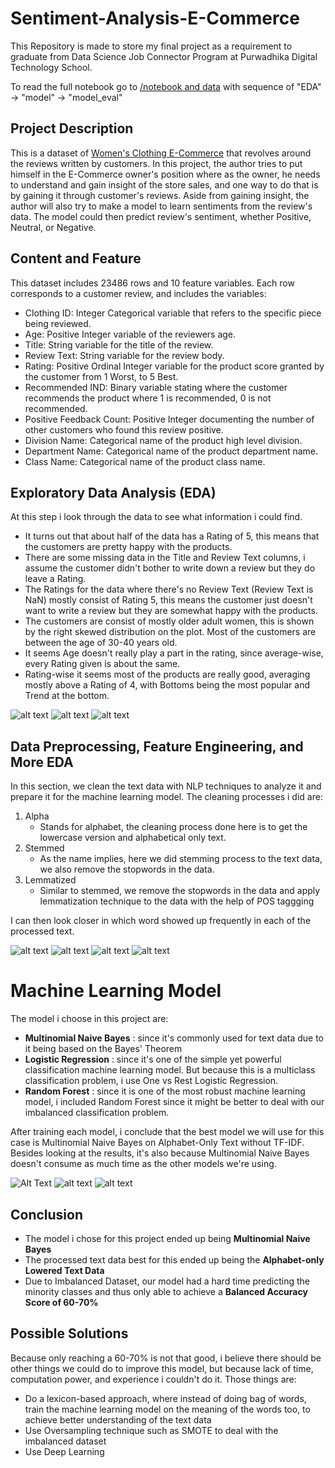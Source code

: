 # Sentiment-Analysis-E-Commerce
This Repository is made to store my final project as a requirement to graduate from Data Science Job Connector Program at Purwadhika Digital Technology School.

To read the full notebook go to [/notebook and data](https://github.com/theis19/Sentiment-Analysis-E-Commerce/tree/master/notebook%20and%20data) with sequence of "EDA" -> "model" -> "model_eval"

## Project Description
This is a dataset of [Women's Clothing E-Commerce](https://www.kaggle.com/nicapotato/womens-ecommerce-clothing-reviews) that revolves around the reviews written by customers. In this project, the author tries to put himself in the E-Commerce owner's position where as the owner, he needs to understand and gain insight of the store sales, and one way to do that is by gaining it through customer's reviews. Aside from gaining insight, the author will also try to make a model to learn sentiments from the review's data. The model could then predict review's sentiment, whether Positive, Neutral, or Negative.

## Content and Feature
This dataset includes 23486 rows and 10 feature variables. Each row corresponds to a customer review, and includes the variables:

- Clothing ID: Integer Categorical variable that refers to the specific piece being reviewed.
- Age: Positive Integer variable of the reviewers age.
- Title: String variable for the title of the review.
- Review Text: String variable for the review body.
- Rating: Positive Ordinal Integer variable for the product score granted by the customer from 1 Worst, to 5 Best.
- Recommended IND: Binary variable stating where the customer recommends the product where 1 is recommended, 0 is not recommended.
- Positive Feedback Count: Positive Integer documenting the number of other customers who found this review positive.
- Division Name: Categorical name of the product high level division.
- Department Name: Categorical name of the product department name.
- Class Name: Categorical name of the product class name.

## Exploratory Data Analysis (EDA)

At this step i look through the data to see what information i could find.

- It turns out that about half of the data has a Rating of 5, this means that the customers are pretty happy with the products.
- There are some missing data in the Title and Review Text columns, i assume the customer didn't bother to write down a review but they do leave a Rating.
- The Ratings for the data where there's no Review Text (Review Text is NaN) mostly consist of Rating 5, this means the customer just doesn't want to write a review but they are somewhat happy with the products.
- The customers are consist of mostly older adult women, this is shown by the right skewed distribution on the plot. Most of the customers are between the age of 30-40 years old.
- It seems Age doesn't really play a part in the rating, since average-wise, every Rating given is about the same.
- Rating-wise it seems most of the products are really good, averaging mostly above a Rating of 4, with Bottoms being the most popular and Trend at the bottom.

![alt text](https://github.com/theis19/Sentiment-Analysis-E-Commerce/blob/master/images/age_dist.png "Age Distribution")
![alt text](https://github.com/theis19/Sentiment-Analysis-E-Commerce/blob/master/images/sentiment_count.png "Sentiment Count")
![alt text](https://github.com/theis19/Sentiment-Analysis-E-Commerce/blob/master/images/sentiment_percentage.png "Sentiment Percentage")

## Data Preprocessing, Feature Engineering, and More EDA

In this section, we clean the text data with NLP techniques to analyze it and prepare it for the machine learning model.
The cleaning processes i did are:

1. Alpha
   - Stands for alphabet, the cleaning process done here is to get the lowercase version and alphabetical only text.
2. Stemmed
   - As the name implies, here we did stemming process to the text data, we also remove the stopwords in the data.
3. Lemmatized
   - Similar to stemmed, we remove the stopwords in the data and apply lemmatization technique to the data with the help of POS taggging

I can then look closer in which word showed up frequently in each of the processed text.

![alt text](https://github.com/theis19/Sentiment-Analysis-E-Commerce/blob/master/images/processed_text.png "Processed Text")
![alt text](https://github.com/theis19/Sentiment-Analysis-E-Commerce/blob/master/images/common_word_ex.png "Most Common Word Example")
![alt text](https://github.com/theis19/Sentiment-Analysis-E-Commerce/blob/master/images/common_word_ex2.png "Most Common Word Example (Word Cloud)")
![alt text](https://github.com/theis19/Sentiment-Analysis-E-Commerce/blob/master/images/common_bigram_ex.png "Most Common Bigram Example")

# Machine Learning Model

The model i choose in this project are:

- **Multinomial Naive Bayes** : since it's commonly used for text data due to it being based on the Bayes' Theorem
- **Logistic Regression** : since it's one of the simple yet powerful classification machine learning model. But because this is a multiclass classification problem, i use One vs Rest Logistic Regression.
- **Random Forest** : since it is one of the most robust machine learning model, i included Random Forest since it might be better to deal with our imbalanced classification problem.

After training each model, i  conclude that the best model we will use for this case is Multinomial Naive Bayes on Alphabet-Only Text without TF-IDF. Besides looking at the results, it's also because Multinomial Naive Bayes doesn't consume as much time as the other models we're using.

![Alt Text](https://github.com/theis19/Sentiment-Analysis-E-Commerce/blob/master/images/conf_title.png "Confusion Matrix Title")
![alt text](https://github.com/theis19/Sentiment-Analysis-E-Commerce/blob/master/images/conf_review.png "Confusion Matrix Review")
![alt text](https://github.com/theis19/Sentiment-Analysis-E-Commerce/blob/master/images/conf_comb.png "Confusion Matrix Combination")

## Conclusion

- The model i chose for this project ended up being **Multinomial Naive Bayes**
- The processed text data best for this ended up being the **Alphabet-only Lowered Text Data**
- Due to Imbalanced Dataset, our model had a hard time predicting the minority classes and thus only able to achieve a **Balanced Accuracy Score of 60-70%**

## Possible Solutions

Because only reaching a 60-70% is not that good, i believe there should be other things we could do to improve this model, but because lack of time, computation power, and experience i couldn't do it. Those things are:

- Do a lexicon-based approach, where instead of doing bag of words, train the machine learning model on the meaning of the words too, to achieve better understanding of the text data
- Use Oversampling technique such as SMOTE to deal with the imbalanced dataset
- Use Deep Learning
